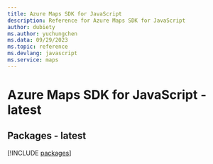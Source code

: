 ```yaml
---
title: Azure Maps SDK for JavaScript
description: Reference for Azure Maps SDK for JavaScript
author: dubiety
ms.author: yuchungchen
ms.data: 09/29/2023
ms.topic: reference
ms.devlang: javascript
ms.service: maps
---
```

# Azure Maps SDK for JavaScript - latest
## Packages - latest
[!INCLUDE [packages](maps-index.md)]